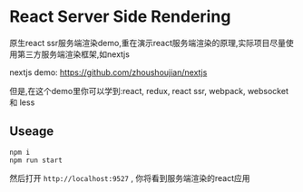 # React Server Side Rendering

原生react ssr服务端渲染demo,重在演示react服务端渲染的原理,实际项目尽量使用第三方服务端渲染框架,如nextjs

nextjs demo: https://github.com/zhoushoujian/nextjs

但是,在这个demo里你可以学到:react, redux, react ssr, webpack, websocket 和 less

## Useage

```shell
npm i
npm run start
```

然后打开 `http://localhost:9527` , 你将看到服务端渲染的react应用
